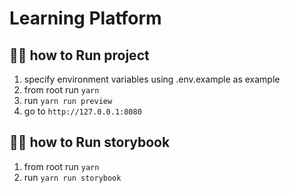 # Learning Platform

## 🏃‍♂️ how to Run project

1. specify environment variables using .env.example as example
2. from root run `yarn`
3. run `yarn run preview`
4. go to `http://127.0.0.1:8080`

## 🏃‍♂️ how to Run storybook

1. from root run `yarn`
2. run `yarn run storybook`
